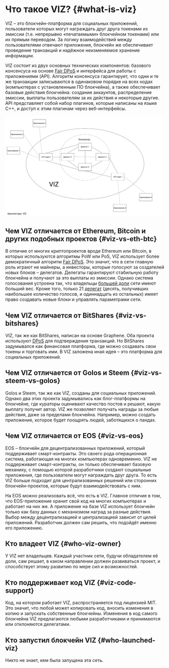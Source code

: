 # Что такое VIZ? {#what-is-viz}

VIZ – это блокчейн-платформа для социальных приложений, пользователи которых могут награждать друг друга токенами  из эмиссии (т.е. непрерывно «печатаемыми» блокчейном токенами) или их прямым переводом. За логику взаимодействий между пользователями отвечают приложения, блокчейн же обеспечивает проведение транзакций и надёжное неизменяемое хранение информации.

VIZ состоит из двух основных технических компонентов: базового консенсуса на основе [Fair DPoS](./glossary.html#fair-dpos) и интерфейса для работы с приложениями (API). Алгоритм консенсуса гарантирует, что одни и те же транзакции записываются в одинаковом порядке на всех нодах (компьютерах с установленным ПО блокчейна), а также обеспечивает базовые действия блокчейна: создание аккаунтов, распределение эмиссии, выплаты пользователям за их действия и некоторые другие. API представляет собой набор плагинов, которые написаны на языке C++, и доступ к этим плагинам через веб-интерфейсы.

![](./img/viz_architecture_ru.png)

## Чем VIZ отличается  от Ethereum, Bitcoin и других подобных проектов {#viz-vs-eth-btc}

В отличие от многих криптопроектов вроде Ethereum или Bitcoin, в которых используются алгоритмы PoW или PoS, VIZ использует более демократичный алгоритм [Fair DPoS](./glossary.html#fair-dpos). Это значит, что в сети главную роль играют не майнеры, а инвесторы, которые голосуют за создателей новых блоков – делегатов. Делегаты гарантируют стабильную работу блокчейна и получают за это выплаты из эмиссии. Однако система голосования устроена так, что владельцы [большей доли](./gossary.html#shares) сети имеют больший вес. Кроме того, только 21 [делегат](./glossary#witnesses) (десять, получивших наибольшее количество голосов, и одиннадцать из остальных) имеет право создавать новые блоки и управлять параметрами сети.

## Чем VIZ отличается от BitShares {#viz-vs-bitshares}

VIZ, так же как BitShares, написан на основе Graphene. Оба проекта используют [DPoS](./glossary.html#dpos) для подтверждения транзакций. Но BitShares задумывался как финансовая платформа, где можно создавать свои токены и торговать ими. В VIZ заложена иная идея – это платформа для социальных приложений.

## Чем VIZ отличается от Golos и Steem {#viz-vs-steem-vs-golos}

Golos и Steem, так же как VIZ, созданы для социальных приложений. Однако два этих проекта задумывались как блог-платформы на блокчейне, где кураторы оценивают качество постов и решают, какую выплату получит автор. VIZ же позволяет получать награды за любые действия, даже за пределами блокчейна. Например, можно создать приложение, которое будет поощрять людей, заботящихся о пандах.

## Чем VIZ отличается от EOS {#viz-vs-eos}

EOS – блокчейн для децентрализованных приложений, который поддерживает смарт-контракты. Это своего рода операционная система, работающая на многих компьютерах одновременно. VIZ не поддерживает смарт-контракты, он только обеспечивает базовую механику, с помощью которой разработчики создают социальные приложения, где пользователи могут награждать друг друга. То есть VIZ больше подходит для централизованных решений или сторонних блокчейн-проектов, которые будут взаимодействовать с ним.

На EOS можно реализовать всё, что есть в VIZ. Главное отличие в том, что EOS-приложение хранит свой код на многих компьютерах и работает на них же. А приложение на базе VIZ использует блокчейн только как базу данных с механизмом наград за разные действия. Выбор между децентрализацией и централизацией зависит от целей приложений. Разработчик должен сам решить, что подойдёт именно его приложению.

## Кто владеет VIZ {#who-viz-owner}

У VIZ нет владельцев. Каждый участник сети, будучи обладателем её доли, сам решает, в каком направлении должен развиваться проект, и способствует этому развитию по мере сил и возможностей.

## Кто поддерживает код VIZ {#viz-code-support}

Код, на котором работает VIZ, распространяется под лицензией MIT. Это значит, что любой может копировать код, вносить изменения в копию и запускать собственные блокчейны. Изменения в код самого блокчейна VIZ предлагаются любыми разработчиками и принимаются или отклоняются делегатами.

## Кто запустил блокчейн VIZ {#who-launched-viz}

Никто не знает, кем была запущена эта сеть.

